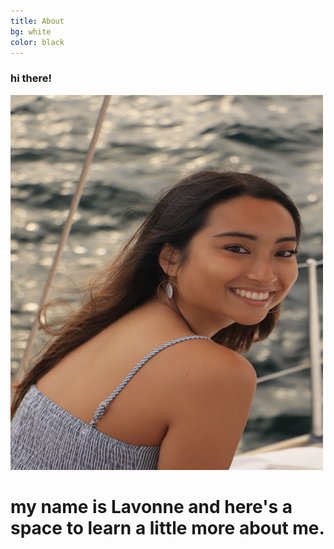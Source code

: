 ```yaml
---
title: About
bg: white
color: black
---
```


### hi there!

<img src="img/lavonne.JPG" alt="A photo of Lavonne" width="500" height="600">

# my name is Lavonne and here's a space to learn a little more about me.

